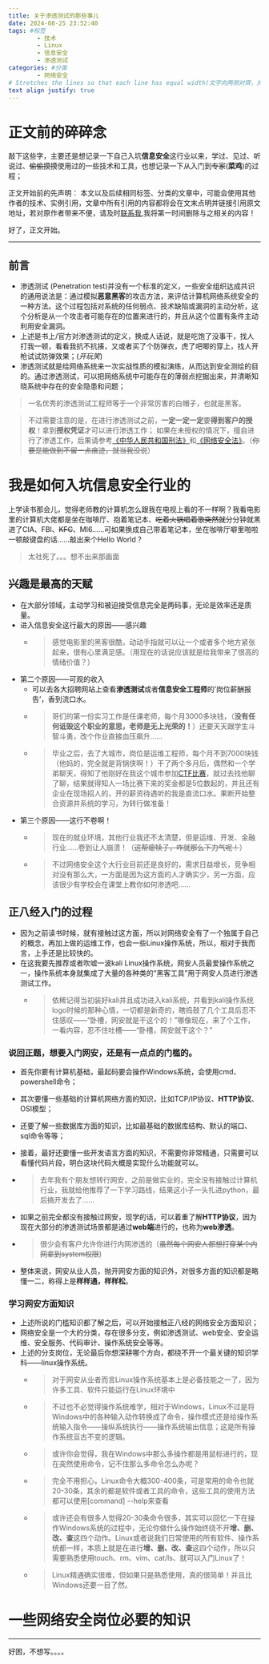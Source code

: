 ```yaml
---
title: 关于渗透测试的那些事儿
date: 2024-08-25 23:52:40
tags: #标签
		- 技术
		- Linux
		- 信息安全
		- 渗透测试
categories: #分类
		- 网络安全
# Stretches the lines so that each line has equal width(文字向两侧对齊，对最后一行无效)
text align justify: true
---
```


# 正文前的碎碎念

敲下这些字，主要还是想记录一下自己入坑**信息安全**这行业以来，学过、见过、听说过、~~偷偷摸摸~~使用过的一些技术和工具，也想记录一下从入门到~~专家~~(**菜鸡**)的过程；

正文开始前的先声明：
本文以及后续相同标签、分类的文章中，可能会使用其他作者的技术、实例引用，文章中所有引用的内容都将会在文末点明并链接引用原文地址，若对原作者带来不便，请及时[联系我](mailto:glongg@yeah.net),我将第一时间删除与之相关的内容！

好了，正文开始。

---
## 前言
- 渗透测试 (Penetration test)并没有一个标准的定义，一些安全组织达成共识的通用说法是：通过模拟**恶意黑客**的攻击方法，来评估计算机网络系统安全的一种方法。这个过程包括对系统的任何弱点、技术缺陷或漏洞的主动分析，这个分析是从一个攻击者可能存在的位置来进行的，并且从这个位置有条件主动利用安全漏洞。
- 上述是书上/官方对渗透测试的定义，换成人话说，就是吃饱了没事干，找人打我一顿，看看我抗不抗揍，又或者买了个防弹衣，虎了吧唧的穿上，找人开枪试试防弹效果；(*开玩笑*)
- 渗透测试就是给网络系统来一次实战性质的模拟演练，从而达到安全测绘的目的。通过渗透测试，可以把网络系统中可能存在的薄弱点挖掘出来，并清晰知晓系统中存在的安全隐患和问题；


> 一名优秀的渗透测试工程师等于一个非常厉害的白帽子，也就是黑客。

> 不过需要注意的是，在进行渗透测试之前，**一定一定一定**要**得到客户的授权**！拿到**授权凭证**才可以进行渗透工作；
>如果在未授权的情况下，擅自进行了渗透工作，后果请参考[《中华人民共和国刑法》](https://baike.baidu.com/item/中华人民共和国刑法/721359)和[《网络安全法》](https://baike.baidu.com/item/中华人民共和国网络安全法/16843044?fromtitle=网络安全法&fromid=12291792)。（~~你要是能做到不留一点痕迹，就当我没说~~）

# 我是如何入坑信息安全行业的

上学读书那会儿，觉得老师教的计算机怎么跟我在电视上看的不一样啊？我看电影里的计算机大佬都是坐在咖啡厅、抱着笔记本、~~吃着火锅唱着歌突然就~~分分钟就黑进了CIA、FBI、~~KFC~~、MI6……可如果换成自己带着笔记本，坐在咖啡厅噼里啪啦一顿敲键盘的话……敲出来个Hello World？
> 太社死了。。。想不出来那画面
## 兴趣是最高的天赋

- 在大部分领域，主动学习和被迫接受信息完全是两码事，无论是效率还是质量。
- 进入信息安全这行最大的原因——感兴趣
	- > 感觉电影里的黑客很酷，动动手指就可以让一个或者多个地方紧张起来，很有心里满足感。（用现在的话说应该就是给我带来了很高的情绪价值？）
- 第二个原因——可观的收入
	- 可以去各大招聘网站上查看**渗透测试**或者**信息安全工程师**的’岗位薪酬报告’，香到流口水。
	- > 哥们的第一份实习工作是任课老师，每个月3000多块钱，（**没有任何诋毁这个职业的意思，老师是无上光荣的！**）还要天天跟学生斗智斗勇，改个作业直接血压飙升……
	- > 毕业之后，去了大城市，岗位是运维工程师，每个月不到7000块钱（他妈的，完全就是背锅侠啊！）干了两个多月后，偶然和一个学弟聊天，得知了他刚好在我这个城市参加[CTF比赛](https://baike.baidu.com/item/CTF/9548546)，就过去找他聊了聊，结果就得知人一场比赛下来的奖金都是5位数起的，并且还有企业在现场招人的，开的薪资待遇听的我是直流口水。果断开始整合资源并系统的学习，为转行做准备！
- 第三个原因——这行不卷啊！
	- > 现在的就业环境，其他行业我还不太清楚，但是运维、开发、金融行业……卷到让人崩溃！（~~这帮瘪犊子，咋就那么下力气呢！~~）
	- > 不过网络安全这个大行业目前还是良好的，需求日益增长，竞争相对没有那么大，一方面是因为这方面的人才确实少，另一方面，应该很少有学校会在课堂上教你如何渗透吧……
## 正八经入门的过程
-    因为之前读书时候，就有接触过这方面，所以对网络安全有了一个独属于自己的概念，再加上做的运维工作，也会一些Linux操作系统，所以，相对于我而言，上手还是比较快的。
- 在这我要先推荐或者吹嘘一波kali Linux操作系统，网安人员最爱操作系统之一，操作系统本身就集成了大量的各种类的“黑客工具”用于网安人员进行渗透测试工作。
    - > 依稀记得当初装好kali并且成功进入kali系统，并看到kali操作系统logo时候的那种心情，一切都是新奇的，瞎捣鼓了几个工具后忍不住感叹——“卧槽，网安就是干这个的！”哪像现在，来了个工作，一看内容，忍不住吐槽——“卧槽，网安就干这个？”

### 说回正题，想要入门网安，还是有一点点的门槛的。

   - 首先你要有计算机基础，最起码要会操作Windows系统，会使用cmd、powershell命令；
   - 其次要懂一些基础的计算机网络方面的知识，比如TCP/IP协议、**HTTP协议**、OSI模型；
   - 还要了解一些数据库方面的知识，比如最基础的数据库结构、默认的端口、sql命令等等；
   - 接着，最好还要懂一些开发语言方面的知识，不需要你非常精通，只需要可以看懂代码片段，明白这块代码大概是实现什么功能就可以。
   - > 去年我有个朋友想转行网安，之前是做实业的，完全没有接触过计算机行业，我就给他推荐了一下学习路线，结果这小子一头扎进python，最后搞开发去了……
   - 如果之前完全都没有接触过网安，现学的话，可以着重了解**HTTP协议**，因为现在大部分的渗透测试场景都是通过**web端**进行的，也称为**web渗透**。
   
   -  >很少会有客户允许你进行内网渗透的（~~虽然每个网安人都想打穿某个内网拿到system权限~~)
   -  整体来说，网安从业人员，抛开网安方面的知识外，对很多方面的知识都是略懂一二，称得上是**样样通，样样松**。

### 学习网安方面知识
- 上述所说的门槛知识都了解之后，可以开始接触正八经的网络安全方面知识；
- 网络安全是一个大的分类，存在很多分支，例如渗透测试、web安全、安全运维、安全服务、代码审计、操作系统安全等等。
- 上述的分支岗位，无论最后你想深耕哪个方向，都绕不开一个最关键的知识学科——linux操作系统。
    - > 对于网安从业者而言Linux操作系统基本上是必备技能之一了，因为许多工具、软件只能运行在Linux环境中
    - > 不过也不必觉得操作系统难学，相对于Windows，Linux不过是将Windows中的各种输入动作转换成了命令，操作模式还是给操作系统输入指令——操纵系统执行——操作系统输出信息；这是所有操作系统亘古不变的逻辑。
    - > 或许你会觉得，我在Windows中那么多操作都是用鼠标进行的，现在突然使用命令，记不住那么多命令怎么办呢？
    - > 完全不用担心，Linux命令大概300-400条，可是常用的命令也就20-30条，其余的都是软件或者工具的命令，这些工具的使用方法都可以使用[command] --help来查看
    -  > 或许还会有很多人觉得20-30条命令很多，其实可以回忆一下在操作Windows系统的过程中，无论你做什么操作始终绕不开**增、删、改、查**这四个动作。Linux或者说我们日常使用的所有软件、操作系统都一样，本质上就是在进行**增、删、改、查**这四个动作，所以只需要熟悉使用touch、rm、vim、cat/ls、就可以入门Linux了！
    -  > Linux精通确实很难，但如果只是熟悉使用，真的很简单！并且比Windows还要一目了然。

# 一些网络安全岗位必要的知识

---
好困，不想写。。。。
